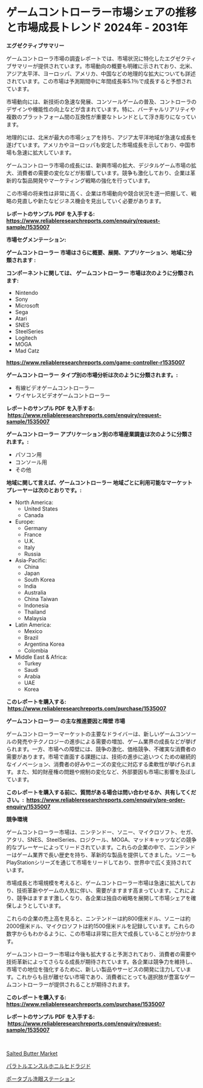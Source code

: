 <p><h1>ゲームコントローラー市場シェアの推移と市場成長トレンド 2024年 - 2031年</h1></p><p><strong>エグゼクティブサマリー</strong></p>
<p><p>ゲームコントローラ市場の調査レポートでは、市場状況に特化したエグゼクティブサマリーが提供されています。市場動向の概要も明確に示されており、北米、アジア太平洋、ヨーロッパ、アメリカ、中国などの地理的な拡大についても詳述されています。この市場は予測期間中に年間成長率5.1％で成長すると予想されています。</p><p>市場動向には、新技術の急速な発展、コンソールゲームの普及、コントローラのデザインや機能性の向上などが含まれています。特に、バーチャルリアリティや複数のプラットフォーム間の互換性が重要なトレンドとして浮き彫りになっています。</p><p>地理的には、北米が最大の市場シェアを持ち、アジア太平洋地域が急速な成長を遂げています。アメリカやヨーロッパも安定した市場成長を示しており、中国市場も急速に拡大しています。</p><p>ゲームコントローラ市場の成長には、新興市場の拡大、デジタルゲーム市場の拡大、消費者の需要の変化などが影響しています。競争も激化しており、企業は革新的な製品開発やマーケティング戦略の強化を行っています。</p><p>この市場の将来性は非常に高く、企業は市場動向や競合状況を逐一把握して、戦略の見直しや新たなビジネス機会を見出していく必要があります。</p></p>
<p><strong>レポートのサンプル PDF を入手する: <a href="https://www.reliableresearchreports.com/enquiry/request-sample/1535007">https://www.reliableresearchreports.com/enquiry/request-sample/1535007</a></strong></p>
<p><strong>市場セグメンテーション:</strong></p>
<p><strong> ゲームコントローラー 市場はさらに概要、展開、アプリケーション、地域に分類されます :</strong></p>
<p><strong>コンポーネントに関しては、 ゲームコントローラー 市場は次のように分類されます: &nbsp;</strong></p>
<p><ul><li>Nintendo</li><li>Sony</li><li>Microsoft</li><li>Sega</li><li>Atari</li><li>SNES</li><li>SteelSeries</li><li>Logitech</li><li>MOGA</li><li>Mad Catz</li></ul></p>
<p><strong><a href="https://www.reliableresearchreports.com/game-controller-r1535007">https://www.reliableresearchreports.com/game-controller-r1535007</a></strong></p>
<p><strong> ゲームコントローラー タイプ別の市場分析は次のように分類されます。:</strong></p>
<p><ul><li>有線ビデオゲームコントローラー</li><li>ワイヤレスビデオゲームコントローラー</li></ul></p>
<p><strong>レポートのサンプル PDF を入手する: &nbsp;<a href="https://www.reliableresearchreports.com/enquiry/request-sample/1535007">https://www.reliableresearchreports.com/enquiry/request-sample/1535007</a></strong></p>
<p><strong> ゲームコントローラー アプリケーション別の市場産業調査は次のように分類されます。:</strong></p>
<p><ul><li>パソコン用</li><li>コンソール用</li><li>その他</li></ul></p>
<p><strong>地域に関して言えば、ゲームコントローラー 地域ごとに利用可能なマーケットプレーヤーは次のとおりです。:</strong></p>
<p><ul>
    <li>
        North America:
        <ul>
            <li>United States</li>
            <li>Canada</li>
        </ul>
    </li>
    <li>
        Europe:
        <ul>
            <li>Germany</li>
            <li>France</li>
            <li>U.K.</li>
            <li>Italy</li>
            <li>Russia</li>
        </ul>
    </li>
    <li>
        Asia-Pacific:
        <ul>
            <li>China</li>
            <li>Japan</li>
            <li>South Korea</li>
            <li>India</li>
            <li>Australia</li>
            <li>China Taiwan</li>
            <li>Indonesia</li>
            <li>Thailand</li>
            <li>Malaysia</li>
        </ul>
    </li>
    <li>
        Latin America:
        <ul>
            <li>Mexico</li>
            <li>Brazil</li>
            <li>Argentina Korea</li>
            <li>Colombia</li>
        </ul>
    </li>
    <li>
        Middle East & Africa:
        <ul>
            <li>Turkey</li>
            <li>Saudi</li>
            <li>Arabia</li>
            <li>UAE</li>
            <li>Korea</li>
        </ul>
    </li>
    </ul></p>
<p><strong>このレポートを購入する: &nbsp;<a href="https://www.reliableresearchreports.com/purchase/1535007">https://www.reliableresearchreports.com/purchase/1535007</a></strong></p>
<p><strong>ゲームコントローラー の主な推進要因と障壁 市場</strong></p>
<p><p>ゲームコントローラーマーケットの主要なドライバーは、新しいゲームコンソールの発売やテクノロジーの進歩による需要の増加、ゲーム業界の成長などが挙げられます。一方、市場への障壁には、競争の激化、価格競争、不確実な消費者の需要があります。市場で直面する課題には、技術の進歩に追いつくための継続的なイノベーション、消費者の好みやニーズの変化に対応する柔軟性が挙げられます。また、知的財産権の問題や規制の変化など、外部要因も市場に影響を及ぼしています。</p></p>
<p><strong>このレポートを購入する前に、質問がある場合は問い合わせるか、共有してください。:&nbsp; <a href="https://www.reliableresearchreports.com/enquiry/pre-order-enquiry/1535007">https://www.reliableresearchreports.com/enquiry/pre-order-enquiry/1535007</a></strong></p>
<p><strong>競争環境</strong></p>
<p><p>ゲームコントローラー市場は、ニンテンドー、ソニー、マイクロソフト、セガ、アタリ、SNES、SteelSeries、ロジクール、MOGA、マッドキャッツなどの競争的なプレーヤーによってリードされています。これらの企業の中で、ニンテンドーはゲーム業界で長い歴史を持ち、革新的な製品を提供してきました。ソニーもPlayStationシリーズを通じて市場をリードしており、世界中で広く支持されています。</p><p>市場成長と市場規模を考えると、ゲームコントローラー市場は急速に拡大しており、技術革新やゲームの人気に伴い、需要がますます高まっています。これにより、競争はますます激しくなり、各企業は独自の戦略を展開して市場シェアを確保しようとしています。</p><p>これらの企業の売上高を見ると、ニンテンドーは約800億米ドル、ソニーは約2000億米ドル、マイクロソフトは約1500億米ドルを記録しています。これらの数字からもわかるように、この市場は非常に巨大で成長していることが分かります。</p><p>ゲームコントローラー市場は今後も拡大すると予測されており、消費者の需要や技術革新によってさらなる成長が期待されています。各企業は競争力を維持し、市場での地位を強化するために、新しい製品やサービスの開発に注力しています。これからも目が離せない市場であり、消費者にとっても選択肢が豊富なゲームコントローラーが提供されることが期待されます。</p></p>
<p><strong>このレポートを購入する: &nbsp; <a href="https://www.reliableresearchreports.com/purchase/1535007">https://www.reliableresearchreports.com/purchase/1535007</a></strong></p>
<p><strong>レポートのサンプル PDF を入手する: &nbsp;<a href="https://www.reliableresearchreports.com/enquiry/request-sample/1535007">https://www.reliableresearchreports.com/enquiry/request-sample/1535007</a></strong><strong></strong></p>
<p>&nbsp;</p>
<p><p><a href="https://github.com/NorbertYates/Market-Research-Report-List-4/blob/main/salted-butter-market.md">Salted Butter Market</a></p><p><a href="https://github.com/ReganWisoky2023/Market-Research-Report-List-1/blob/main/799235418409.md">パラトルエンスルホニルヒドラジド</a></p><p><a href="https://github.com/mreklxf44233/Market-Research-Report-List-1/blob/main/904550618410.md">ポータブル洗眼ステーション</a></p></p>